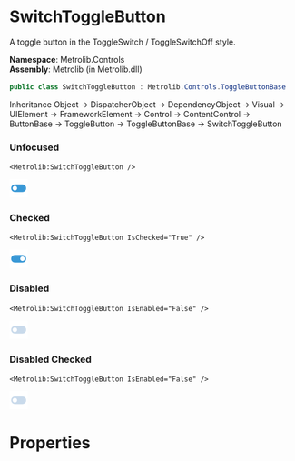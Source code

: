 # SwitchToggleButton  

A toggle button in the ToggleSwitch / ToggleSwitchOff style.

**Namespace**: Metrolib.Controls  
**Assembly**: Metrolib (in Metrolib.dll)  

```C#
public class SwitchToggleButton : Metrolib.Controls.ToggleButtonBase
```

Inheritance Object -> DispatcherObject -> DependencyObject -> Visual -> UIElement -> FrameworkElement -> Control -> ContentControl -> ButtonBase -> ToggleButton -> ToggleButtonBase -> SwitchToggleButton
### Unfocused

```xaml
<Metrolib:SwitchToggleButton />

```
![Image of SwitchToggleButton, Unfocused](Unfocused.png)

### Checked

```xaml
<Metrolib:SwitchToggleButton IsChecked="True" />

```
![Image of SwitchToggleButton, Checked](Checked.png)

### Disabled

```xaml
<Metrolib:SwitchToggleButton IsEnabled="False" />

```
![Image of SwitchToggleButton, Disabled](Disabled.png)

### Disabled Checked

```xaml
<Metrolib:SwitchToggleButton IsEnabled="False" />

```
![Image of SwitchToggleButton, Disabled Checked](Disabled_Checked.png)

# Properties  

